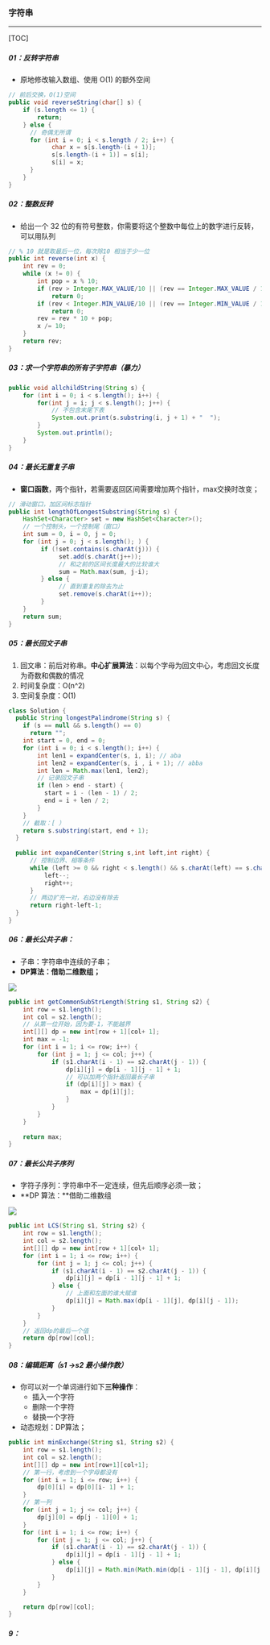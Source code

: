 ### 字符串

------

[TOC]

##### 01：反转字符串

- 原地修改输入数组、使用 O(1) 的额外空间


```java
// 前后交换，O(1)空间
public void reverseString(char[] s) {
    if (s.length <= 1) {  
        return;
    } else {
      // 奇偶无所谓
      for (int i = 0; i < s.length / 2; i++) {
            char x = s[s.length-(i + 1)];
            s[s.length-(i + 1)] = s[i];
            s[i] = x;
      }
    }
}
```

##### 02：整数反转

- 给出一个 32 位的有符号整数，你需要将这个整数中每位上的数字进行反转，可以用队列


```java
// % 10 就是取最后一位，每次除10 相当于少一位
public int reverse(int x) {
    int rev = 0;
    while (x != 0) {
        int pop = x % 10;
        if (rev > Integer.MAX_VALUE/10 || (rev == Integer.MAX_VALUE / 10 && pop > 7)) 
            return 0;
        if (rev < Integer.MIN_VALUE/10 || (rev == Integer.MIN_VALUE / 10 && pop < -8))
            return 0;
        rev = rev * 10 + pop;
      	x /= 10;
    }
    return rev;
}
```

##### 03：求一个字符串的所有子字符串（暴力）

```java
public void allchildString(String s) {
    for (int i = 0; i < s.length(); i++) {
        for(int j = i; j < s.length(); j++) {
          	// 不包含末尾下表
            System.out.print(s.substring(i, j + 1) + "  ");
        }
        System.out.println();
    }
}
```

##### 04：最长无重复子串

- **窗口函数**，两个指针，若需要返回区间需要增加两个指针，max交换时改变；

```java
// 滑动窗口，加区间标志指针
public int lengthOfLongestSubstring(String s) {
    HashSet<Character> set = new HashSet<Character>();
    // 一个控制头，一个控制尾（窗口）
    int sum = 0, i = 0, j = 0;
  	for (int j = 0; j < s.length(); ) {
         if (!set.contains(s.charAt(j))) {
              set.add(s.charAt(j++));
              // 和之前的区间长度最大的比较谁大
              sum = Math.max(sum, j-i);    
         } else {
              // 直到重复的除去为止
              set.remove(s.charAt(i++));  
         }
    }
    return sum;
}
```

##### 05：最长回文子串

1. 回文串：前后对称串。**中心扩展算法**：以每个字母为回文中心，考虑回文长度为奇数和偶数的情况
2. 时间复杂度：O(n^2)
3. 空间复杂度：O(1)

```java
class Solution {
  public String longestPalindrome(String s) {
    if (s == null && s.length() == 0)
      return "";
    int start = 0, end = 0;
    for (int i = 0; i < s.length(); i++) {
        int len1 = expandCenter(s, i, i); // aba
        int len2 = expandCenter(s, i , i + 1); // abba
        int len = Math.max(len1, len2);
      	// 记录回文子串
        if (len > end - start) {
          start = i - (len - 1) / 2;
          end = i + len / 2;
        }
    }
    // 截取：[ ）
    return s.substring(start, end + 1);
  }
  
  public int expandCenter(String s,int left,int right) {
      // 控制边界、相等条件
      while (left >= 0 && right < s.length() && s.charAt(left) == s.charAt(right)) {
          left--;
          right++;
      }
      // 两边扩充一对，右边没有除去
      return right-left-1;
  }
}
```

##### 06：最长公共子串：

- 子串：字符串中连续的子串；
- **DP算法：借助二维数组；**

![](https://github.com/likang315/Algorithms-and-Data-Structures/blob/master/05%EF%BC%9A%E4%B8%B2/photos/longest-common-substring.png?raw=true)

```java
public int getCommonSubStrLength(String s1, String s2) {
  	int row = s1.length();
    int col = s2.length();
  	// 从第一位开始，因为要-1，不能越界
    int[][] dp = new int[row + 1][col+ 1];
  	int max = -1;
  	for (int i = 1; i <= row; i++) {
        for (int j = 1; j <= col; j++) {
            if (s1.charAt(i - 1) == s2.charAt(j - 1)) {
                dp[i][j] = dp[i - 1][j - 1] + 1;
                // 可以加两个指针返回最长子串
                if (dp[i][j] > max) {
                    max = dp[i][j];
                }
            }
    	}
  	}
    
  	return max;
}
```

##### 07：最长公共子序列

- 字符子序列：字符串中不一定连续，但先后顺序必须一致；
- **DP 算法：**借助二维数组

![](https://github.com/likang315/Algorithms-and-Data-Structures/blob/master/05%EF%BC%9A%E4%B8%B2/photos/LCS.png?raw=true)

```java
public int LCS(String s1, String s2) {
  	int row = s1.length();
    int col = s2.length();
    int[][] dp = new int[row + 1][col+ 1];
    for (int i = 1; i <= row; i++) {
        for (int j = 1; j <= col; j++) {
            if (s1.charAt(i - 1) == s2.charAt(j - 1)) {
                dp[i][j] = dp[i - 1][j - 1] + 1;
            } else {
                // 上面和左面的谁大赋谁
                dp[i][j] = Math.max(dp[i - 1][j], dp[i][j - 1]);
            }
        }
    }
    // 返回dp的最后一个值 
    return dp[row][col];
}
```

##### 08：编辑距离（s1 ->s2 最小操作数）

- 你可以对一个单词进行如下**三种操作**：
  - 插入一个字符
  - 删除一个字符
  - 替换一个字符
- 动态规划：DP算法；

```java
public int minExchange(String s1, String s2) {
    int row = s1.length();
    int col = s2.length();
    int[][] dp = new int[row+1][col+1];
    // 第一行，考虑到一个字母都没有
    for (int i = 1; i <= row; i++) {
        dp[0][i] = dp[0][i- 1] + 1;
    }
    // 第一列
    for (int j = 1; j <= col; j++) {
        dp[j][0] = dp[j - 1][0] + 1;
    }
    for (int i = 1; i <= row; i++) {
        for (int j = 1; j <= col; j++) {
            if (s1.charAt(i - 1) == s2.charAt(j - 1)) {
                dp[i][j] = dp[i - 1][j - 1] + 1;
            } else {
                dp[i][j] = Math.min(Math.min(dp[i - 1][j - 1], dp[i][j - 1]), dp[i - 1][j]) + 1;
            }
        }
    }

    return dp[row][col];
}
```

##### 9：




